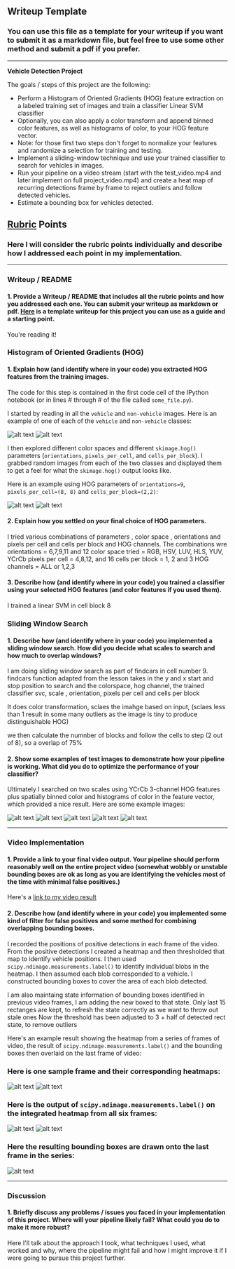 ## Writeup Template
### You can use this file as a template for your writeup if you want to submit it as a markdown file, but feel free to use some other method and submit a pdf if you prefer.

---

**Vehicle Detection Project**

The goals / steps of this project are the following:

* Perform a Histogram of Oriented Gradients (HOG) feature extraction on a labeled training set of images and train a classifier Linear SVM classifier
* Optionally, you can also apply a color transform and append binned color features, as well as histograms of color, to your HOG feature vector. 
* Note: for those first two steps don't forget to normalize your features and randomize a selection for training and testing.
* Implement a sliding-window technique and use your trained classifier to search for vehicles in images.
* Run your pipeline on a video stream (start with the test_video.mp4 and later implement on full project_video.mp4) and create a heat map of recurring detections frame by frame to reject outliers and follow detected vehicles.
* Estimate a bounding box for vehicles detected.

[//]: # (Image References)
[image1]: ./project_images/sample_car_image.jpg
[image2]: ./project_images/sample_noncar_image.jpg
[image3]: ./project_images/sample_car_hog_image.jpg
[image4]: ./project_images/sample_noncar_hog_image.jpg
[image5]: ./test_images/test1.jpg
[image6]: ./project_images/test1_with_rects.jpg
[image7]: ./project_images/test1_heatmap.jpg
[image8]: ./project_images/test1_heatmap_with_threshold.jpg
[image9]: ./project_images/test1_with_bboxes.jpg
[image10]: ./project_images/test2_with_bboxes.jpg
[image11]: ./project_images/test4_with_bboxes.jpg
[image12]: ./project_images/test5_with_bboxes.jpg
[image13]: ./project_images/test6_with_bboxes.jpg
[video1]: ./project_video_out.mp4

## [Rubric](https://review.udacity.com/#!/rubrics/513/view) Points
### Here I will consider the rubric points individually and describe how I addressed each point in my implementation.  

---
### Writeup / README

#### 1. Provide a Writeup / README that includes all the rubric points and how you addressed each one.  You can submit your writeup as markdown or pdf.  [Here](https://github.com/udacity/CarND-Vehicle-Detection/blob/master/writeup_template.md) is a template writeup for this project you can use as a guide and a starting point.  

You're reading it!

### Histogram of Oriented Gradients (HOG)

#### 1. Explain how (and identify where in your code) you extracted HOG features from the training images.

The code for this step is contained in the first code cell of the IPython notebook (or in lines # through # of the file called `some_file.py`).  

I started by reading in all the `vehicle` and `non-vehicle` images.  Here is an example of one of each of the `vehicle` and `non-vehicle` classes:

![alt text][image1]
![alt text][image2]

I then explored different color spaces and different `skimage.hog()` parameters (`orientations`, `pixels_per_cell`, and `cells_per_block`).  I grabbed random images from each of the two classes and displayed them to get a feel for what the `skimage.hog()` output looks like.

Here is an example using  HOG parameters of `orientations=9`, `pixels_per_cell=(8, 8)` and `cells_per_block=(2,2)`:


![alt text][image3]
![alt text][image4]

#### 2. Explain how you settled on your final choice of HOG parameters.

I tried various combinations of parameters , color space , orientations and pixels per cell and cells per block and HOG channels. The combinations wre 
orientations  = 6,7,9,11 and 12
color space tried = RGB, HSV, LUV, HLS, YUV, YCrCb
pixels per cell = 4,8,12, and 16
cells per block =  1, 2 and 3
HOG channels = ALL or 1,2,3


#### 3. Describe how (and identify where in your code) you trained a classifier using your selected HOG features (and color features if you used them).

I trained a linear SVM in cell block 8

### Sliding Window Search

#### 1. Describe how (and identify where in your code) you implemented a sliding window search.  How did you decide what scales to search and how much to overlap windows?

I am doing sliding window search as part of findcars in cell  number 9. findcars function adapted from the lesson takes in the y and x start and stop position to search and the colorspace, hog channel, the trained classifier svc, scale ,
orientation, pixels per cell and cells per block

It does color transformation, sclaes the imahge based on input, (sclaes less than 1 result in some many outliers as the image is tiny to produce distinguishable HOG)

we then calculate the numnber of blocks and follow the cells to step (2 out of 8), so a overlap of 75%



#### 2. Show some examples of test images to demonstrate how your pipeline is working.  What did you do to optimize the performance of your classifier?

Ultimately I searched on two scales using YCrCb 3-channel HOG features plus spatially binned color and histograms of color in the feature vector, which provided a nice result.  Here are some example images:

![alt text][image9]
![alt text][image10]
![alt text][image11]
![alt text][image12]
![alt text][image13]

---

### Video Implementation

#### 1. Provide a link to your final video output.  Your pipeline should perform reasonably well on the entire project video (somewhat wobbly or unstable bounding boxes are ok as long as you are identifying the vehicles most of the time with minimal false positives.)
Here's a [link to my video result](./project_video_out.mp4)


#### 2. Describe how (and identify where in your code) you implemented some kind of filter for false positives and some method for combining overlapping bounding boxes.

I recorded the positions of positive detections in each frame of the video.  From the positive detections I created a heatmap and then thresholded that map to identify vehicle positions.  I then used `scipy.ndimage.measurements.label()` to identify individual blobs in the heatmap.  I then assumed each blob corresponded to a vehicle.  I constructed bounding boxes to cover the area of each blob detected.  

I am also maintaing state information of bounding boxes identified in previous video frames, I am adding the new boxed to that state. Only last 15 rectanges are kept, to refresh the state correctly as we want to throw out stale ones Now the threshold has been adjusted to 3 + half of detected rect state, to remove outliers

Here's an example result showing the heatmap from a series of frames of video, the result of `scipy.ndimage.measurements.label()` and the bounding boxes then overlaid on the last frame of video:

### Here is one sample frame and their corresponding heatmaps:

![alt text][image5]
![alt text][image6]



### Here is the output of `scipy.ndimage.measurements.label()` on the integrated heatmap from all six frames:
![alt text][image7]
![alt text][image8]

### Here the resulting bounding boxes are drawn onto the last frame in the series:
![alt text][image9]



---

### Discussion

#### 1. Briefly discuss any problems / issues you faced in your implementation of this project.  Where will your pipeline likely fail?  What could you do to make it more robust?

Here I'll talk about the approach I took, what techniques I used, what worked and why, where the pipeline might fail and how I might improve it if I were going to pursue this project further.  

